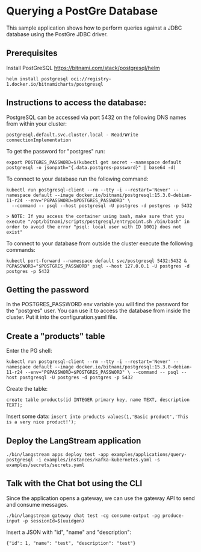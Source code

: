# Querying a PostGre Database

This sample application shows how to perform queries against a JDBC database using the PostGre JDBC driver.

## Prerequisites


Install PostGreSQL https://bitnami.com/stack/postgresql/helm


`helm install postgresql oci://registry-1.docker.io/bitnamicharts/postgresql`


## Instructions to access the database:

PostgreSQL can be accessed via port 5432 on the following DNS names from within your cluster:

    postgresql.default.svc.cluster.local - Read/Write connectionImplementation

To get the password for "postgres" run:

    export POSTGRES_PASSWORD=$(kubectl get secret --namespace default postgresql -o jsonpath="{.data.postgres-password}" | base64 -d)

To connect to your database run the following command:

    kubectl run postgresql-client --rm --tty -i --restart='Never' --namespace default --image docker.io/bitnami/postgresql:15.3.0-debian-11-r24 --env="PGPASSWORD=$POSTGRES_PASSWORD" \
      --command -- psql --host postgresql -U postgres -d postgres -p 5432

    > NOTE: If you access the container using bash, make sure that you execute "/opt/bitnami/scripts/postgresql/entrypoint.sh /bin/bash" in order to avoid the error "psql: local user with ID 1001} does not exist"

To connect to your database from outside the cluster execute the following commands:

    kubectl port-forward --namespace default svc/postgresql 5432:5432 &
    PGPASSWORD="$POSTGRES_PASSWORD" psql --host 127.0.0.1 -U postgres -d postgres -p 5432


## Getting the password

In the POSTGRES_PASSWORD env variable you will find the password for the "postgres" user. You can use it to access the database from inside the cluster.
Put it into the configuration.yaml file.

## Create a "products" table

Enter the PG shell:

`kubectl run postgresql-client --rm --tty -i --restart='Never' --namespace default --image docker.io/bitnami/postgresql:15.3.0-debian-11-r24 --env="PGPASSWORD=$POSTGRES_PASSWORD" \
--command -- psql --host postgresql -U postgres -d postgres -p 5432`

Create the table:

`create table products(id INTEGER primary key, name TEXT, description TEXT);`

Insert some data:
`insert into products values(1,'Basic product','This is a very nice product!');`

## Deploy the LangStream application

```
./bin/langstream apps deploy test -app examples/applications/query-postgresql -i examples/instances/kafka-kubernetes.yaml -s examples/secrets/secrets.yaml
```

## Talk with the Chat bot using the CLI
Since the application opens a gateway, we can use the gateway API to send and consume messages.

```
./bin/langstream gateway chat test -cg consume-output -pg produce-input -p sessionId=$(uuidgen)
```

Insert a JSON with "id", "name" and "description":

```
{"id": 1, "name": "test", "description": "test"}
```

